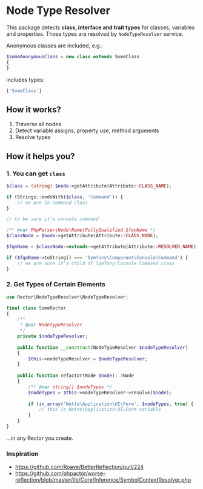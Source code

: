 # Node Type Resolver

This package detects **class, interface and trait types** for classes, variables and properties. Those types are resolved by `NodeTypeResolver` service.

Anonymous classes are included, e.g.:

```php
$someAnonymousClass = new class extends SomeClass
{
}
```

includes types:

```php
['SomeClass']
```


## How it works?

1. Traverse all nodes
2. Detect variable assigns, property use, method arguments
3. Resolve types 


## How it helps you?

### 1. You can get `class`

```php
$class = (string) $node->getAttribute(Attribute::CLASS_NAME);

if (Strings::endsWith($class, 'Command')) {
    // we are in Command class
}

// to be sure it's console command

/** @var PhpParser\Node\Name\FullyQualified $fqnName */
$classNode = $node->getAttribute(Attribute::CLASS_NODE);

$fqnName = $classNode->extends->getAttribute(Attribute::RESOLVED_NAME);

if ($fqnName->toString() === 'Symfony\Component\Console\Command') {
    // we are sure it's child of Symfony\Console Command class
}
```

### 2. Get Types of Certain Elements

```php
use Rector\NodeTypeResolver\NodeTypeResolver;

final class SomeRector
{
    /**
     * @var NodeTypeResolver
     */
    private $nodeTypeResolver;
    
    public function __construct(NodeTypeResolver $nodeTypeResolver)
    {
        $this->nodeTypeResolver = $nodeTypeResolver;
    }
    
    public function refactor(Node $node): ?Node
    {
        /** @var string[] $nodeTypes */
        $nodeTypes = $this->nodeTypeResolver->resolve($node);
        
        if (in_array('Nette\Application\UI\Form', $nodeTypes, true) {
            // this is Nette\Application\UI\Form variable
        }
    }
}
```

...in any Rector you create.


### Inspiration

- https://github.com/Roave/BetterReflection/pull/224
- https://github.com/phpactor/worse-reflection/blob/master/lib/Core/Inference/SymbolContextResolver.php